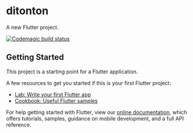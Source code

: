 # ditonton

A new Flutter project.

[![Codemagic build status](https://api.codemagic.io/apps/618395b3f780e4ce9f15e410/618395b3f780e4ce9f15e40f/status_badge.svg)](https://codemagic.io/apps/618395b3f780e4ce9f15e410/618395b3f780e4ce9f15e40f/latest_build)

## Getting Started

This project is a starting point for a Flutter application.

A few resources to get you started if this is your first Flutter project:

- [Lab: Write your first Flutter app](https://flutter.dev/docs/get-started/codelab)
- [Cookbook: Useful Flutter samples](https://flutter.dev/docs/cookbook)

For help getting started with Flutter, view our
[online documentation](https://flutter.dev/docs), which offers tutorials,
samples, guidance on mobile development, and a full API reference.
